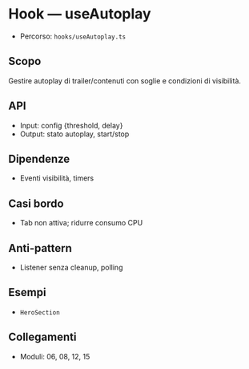 # Hook — useAutoplay

- Percorso: `hooks/useAutoplay.ts`

## Scopo
Gestire autoplay di trailer/contenuti con soglie e condizioni di visibilità.

## API
- Input: config {threshold, delay}
- Output: stato autoplay, start/stop

## Dipendenze
- Eventi visibilità, timers

## Casi bordo
- Tab non attiva; ridurre consumo CPU

## Anti-pattern
- Listener senza cleanup, polling

## Esempi
- `HeroSection`

## Collegamenti
- Moduli: 06, 08, 12, 15